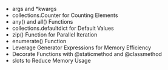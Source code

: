 - args and *kwargs
- collections.Counter for Counting Elements
- any() and all() Functions
- collections.defaultdict for Default Values
- zip() Function for Parallel Iteration
- enumerate() Function
- Leverage Generator Expressions for Memory Efficiency
- Decorate Functions with @staticmethod and @classmethod
- slots to Reduce Memory Usage
